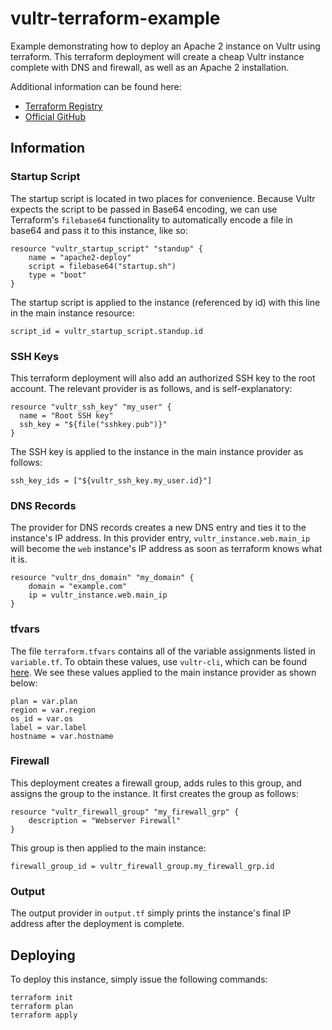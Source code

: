 # vultr-terraform-example
 Example demonstrating how to deploy an Apache 2 instance on Vultr using terraform. This terraform deployment will create a cheap Vultr instance complete with DNS and firewall, as well as an Apache 2 installation.

 Additional information can be found here:

- [Terraform Registry](https://registry.terraform.io/providers/vultr/vultr/latest/docs)
- [Official GitHub](https://github.com/vultr/terraform-provider-vultr)

## Information

### Startup Script

The startup script is located in two places for convenience. Because Vultr expects the script to be passed in Base64 encoding, we can use Terraform's `filebase64` functionality to automatically encode a file in base64 and pass it to this instance, like so:

```
resource "vultr_startup_script" "standup" {
    name = "apache2-deploy"
    script = filebase64("startup.sh")
    type = "boot"
}
```

The startup script is applied to the instance (referenced by id) with this line in the main instance resource:
```
script_id = vultr_startup_script.standup.id
```

### SSH Keys

This terraform deployment will also add an authorized SSH key to the root account. The relevant provider is as follows, and is self-explanatory:

```
resource "vultr_ssh_key" "my_user" {
  name = "Root SSH key"
  ssh_key = "${file("sshkey.pub")}"
}
```

The SSH key is applied to the instance in the main instance provider as follows:

```
ssh_key_ids = ["${vultr_ssh_key.my_user.id}"]
```

### DNS Records

The provider for DNS records creates a new DNS entry and ties it to the instance's IP address. In this provider entry, `vultr_instance.web.main_ip` will become the `web` instance's IP address as soon as terraform knows what it is.

```
resource "vultr_dns_domain" "my_domain" {
    domain = "example.com"
    ip = vultr_instance.web.main_ip
}
```
### tfvars

The file `terraform.tfvars` contains all of the variable assignments listed in `variable.tf`. To obtain these values, use `vultr-cli`, which can be found [here](https://github.com/vultr/vultr-cli). We see these values applied to the main instance provider as shown below:

```
plan = var.plan
region = var.region
os_id = var.os
label = var.label
hostname = var.hostname
```

### Firewall

This deployment creates a firewall group, adds rules to this group, and assigns the group to the instance. It first creates the group as follows:

```
resource "vultr_firewall_group" "my_firewall_grp" {
    description = "Webserver Firewall"
}
```

This group is then applied to the main instance:
```
firewall_group_id = vultr_firewall_group.my_firewall_grp.id
```

### Output

The output provider in `output.tf` simply prints the instance's final IP address after the deployment is complete.

## Deploying
To deploy this instance, simply issue the following commands:
```
terraform init
terraform plan
terraform apply
```
